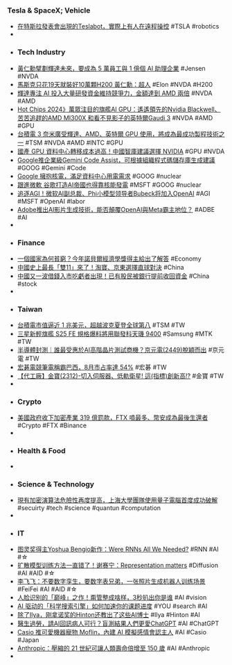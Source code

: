 ### Tesla & SpaceX; Vehicle
- [在特斯拉發表會出現的Teslabot，實際上有人在遠程操控](https://srtechmedia.com/news/e7bb440e-0665-476d-90ab-a07fac13d292) #TSLA #robotics
-
- ### Tech Industry
- [黃仁勳擘劃輝達未來，要成為 5 萬員工與 1 億個 AI 助理企業](https://technews.tw/2024/10/15/jensen-huang-outlines-nvidias-future-vision/) #Jensen #NVDA
- [馬斯克只花19天就裝好10萬顆H200 黃仁勳：超人](https://www.moneydj.com/kmdj/news/newsviewer.aspx?a=7bf35bf2-2a0f-4088-8537-37d771509dff) #Elon #NVDA #H200
- [輝達專注 AI 投入大量研發資金維持競爭力，金額達到 AMD 兩倍](https://technews.tw/2024/10/15/nvidia-focuses-on-ai-and-invests-heavily-in-rd-to-maintain-competitiveness/) #NVDA #AMD
- [Hot Chips 2024》萬眾注目的旗艦AI GPU：遙遙領先的Nvidia Blackwell、苦苦追趕的AMD MI300X 和看不見影子的英特爾Gaudi 3](https://technews.tw/2024/10/15/hot-chips-2024-ai-pc/) #NVDA #AMD #GPU
- [台積電 3 奈米廣受輝達、AMD、英特爾 GPU 使用，將成為最成功製程技術之一](https://technews.tw/2024/10/15/tsmc-3nm-will-become-one-of-the-most-successful-process-technologies/) #TSM #NVDA #AMD #INTC #GPU
- [國產 GPU 資料中心轉移成本過高！中國智庫建議選擇 NVIDIA](https://technews.tw/2024/10/15/caict-nvidia-ai-gpu/) #GPU #NVDA
- [Google推企業級Gemini Code Assist，可根據組織程式碼儲存庫生成建議](https://www.ithome.com.tw/news/165489) #GOOG #Gemini #Code
- [Google 擁抱核電，滿足資料中心用電需求](https://technews.tw/2024/10/15/google-signs-deal-with-nuclear-company-as-data-center-power-demand-surges/) #GOOG #nuclear
- [跟進微軟 谷歌打造AI帝國也得靠核能發電](https://news.cnyes.com/news/id/5742313) #MSFT #GOOG #nuclear
- [追逐AGI！微软AI副总裁、Phi小模型领导者Bubeck将加入OpenAI](https://www.jiqizhixin.com/articles/2024-10-15-4) #AGI #MSFT #OpenAI #labor
- [Adobe推出AI影片生成技術，能否顛覆OpenAI與Meta霸主地位？](https://www.cmoney.tw/notes/note-detail.aspx?nid=875937) #ADBE #AI
-
- ### Finance
- [一個國家為何貧窮？今年諾貝爾經濟學獎得主給出了解答](https://news.cnyes.com/news/id/5743178) #Economy
- [中國史上最長「雙11」來了！淘寶、京東選擇直球對決](https://news.cnyes.com/news/id/5742345) #China
- [中國又一波借錢入市吃虧者出現！已有股民被銀行提前收回資金](https://news.cnyes.com/news/id/5742703) #China #stock
-
- ### Taiwan
- [台積電市值逼近 1 兆美元，超越波克夏登全球第八](https://finance.technews.tw/2024/10/15/tsmcs-market-capitalization-approaches-1-trillion/) #TSM #TW
- [三星新輕旗艦 S25 FE 規格爆料將用聯發科天璣 9400](https://technews.tw/2024/10/15/samsung-could-switch-from-exynos-to-mediatek-for-galaxy-s25-fe/) #Samsung #MTK #TW
- [半導體封測｜誰最受惠於AI高階晶片測試商機？京元電(2449)脫穎而出](https://uanalyze.com.tw/articles/746657309) #京元電 #TW
- [宏碁電競筆電稱霸巴西，8月市占率達 54%](https://technews.tw/2024/10/14/acer-gaming-laptops-dominate-brazil/) #宏碁 #TW
- [【代工廠】金寶(2312)-切入伺服器、低軌衛星! 這(指標)創新高!?](https://uanalyze.com.tw/articles/721977320) #金寶 #TW
-
- ### Crypto
- [美國政府收下加密產業 319 億罰款，FTX 噴最多、幣安成為最後生還者](https://abmedia.io/us-31-9-billion-fines-from-crypto-industry-ftx-celsius-binance) #Crypto #FTX #Binance
-
- ### Health & Food
-
- ### Science & Technology
- [現有加密演算法危險性再度提高，上海大學團隊使用量子電腦首度成功破解](https://infosecu.technews.tw/2024/10/15/chinese-scientists-successfully-crack-spn-with-quantum-computer/) #secuirty #tech #science #quantun #computation
-
- ### IT
- [图灵奖得主Yoshua Bengio新作：Were RNNs All We Needed?](https://www.jiqizhixin.com/articles/2024-10-14-4) #RNN #AI #☆
- [扩散模型训练方法一直错了！谢赛宁：Representation matters](https://www.jiqizhixin.com/articles/2024-10-14-6) #Diffusion #AI #AID #☆
- [李飞飞：不要数字孪生，要数字表兄弟，一张照片生成机器人训练场景](https://www.jiqizhixin.com/articles/2024-10-12-2) #FeiFei #AI #AID #☆
- [人脸识别的「巅峰」之作！甭管整成啥样，3秒扒出你是谁](https://www.jiqizhixin.com/articles/2024-10-15-8) #AI #vision
- [AI 驱动的「科学搜索引擎」如何加速你的课题进度](https://www.jiqizhixin.com/articles/2024-10-15-7) #YOU #search #AI
- [除了Ilya，刚拿诺奖的Hinton还教出了这些AI博士](https://www.jiqizhixin.com/articles/2024-10-13-4) #Ilya #Hinton #AI
- [醫生過勞，請AI回訊病人可行？盲測結果人們更愛ChatGPT](https://www.gvm.com.tw/article/116343) #AI #ChatGPT
- [Casio 推可愛機器寵物 Moflin，內建 AI 模擬感情會認主人](https://technews.tw/2024/10/15/casio-moflin/) #AI #Casio #Japan
- [Anthropic：壓縮的 21 世紀可讓人類壽命倍增至 150 歲](https://technews.tw/2024/10/15/anthropic-ai-human-lifespan/) #AI #Anthropic
-